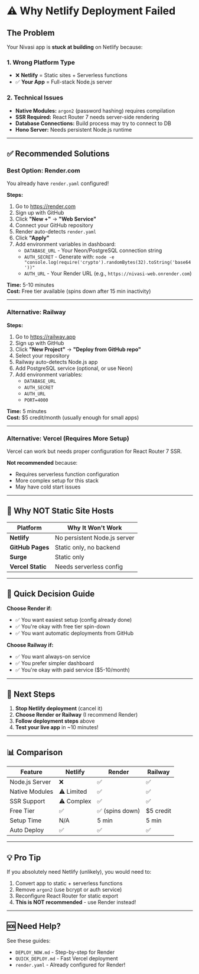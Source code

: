 # ⚠️ Why Netlify Deployment Failed

## The Problem

Your Nivasi app is **stuck at building** on Netlify because:

### 1. **Wrong Platform Type**
- ❌ **Netlify** = Static sites + Serverless functions
- ✅ **Your App** = Full-stack Node.js server

### 2. **Technical Issues**
- **Native Modules:** `argon2` (password hashing) requires compilation
- **SSR Required:** React Router 7 needs server-side rendering
- **Database Connections:** Build process may try to connect to DB
- **Hono Server:** Needs persistent Node.js runtime

---

## ✅ Recommended Solutions

### **Best Option: Render.com**
You already have `render.yaml` configured!

**Steps:**
1. Go to https://render.com
2. Sign up with GitHub
3. Click **"New +"** → **"Web Service"**
4. Connect your GitHub repository
5. Render auto-detects `render.yaml`
6. Click **"Apply"**
7. Add environment variables in dashboard:
   - `DATABASE_URL` - Your Neon/PostgreSQL connection string
   - `AUTH_SECRET` - Generate with: `node -e "console.log(require('crypto').randomBytes(32).toString('base64'))"`
   - `AUTH_URL` - Your Render URL (e.g., `https://nivasi-web.onrender.com`)

**Time:** 5-10 minutes  
**Cost:** Free tier available (spins down after 15 min inactivity)

---

### **Alternative: Railway**

**Steps:**
1. Go to https://railway.app
2. Sign up with GitHub
3. Click **"New Project"** → **"Deploy from GitHub repo"**
4. Select your repository
5. Railway auto-detects Node.js app
6. Add PostgreSQL service (optional, or use Neon)
7. Add environment variables:
   - `DATABASE_URL`
   - `AUTH_SECRET`
   - `AUTH_URL`
   - `PORT=4000`

**Time:** 5 minutes  
**Cost:** $5 credit/month (usually enough for small apps)

---

### **Alternative: Vercel (Requires More Setup)**

Vercel can work but needs proper configuration for React Router 7 SSR.

**Not recommended** because:
- Requires serverless function configuration
- More complex setup for this stack
- May have cold start issues

---

## 🚫 Why NOT Static Site Hosts

| Platform | Why It Won't Work |
|----------|------------------|
| **Netlify** | No persistent Node.js server |
| **GitHub Pages** | Static only, no backend |
| **Surge** | Static only |
| **Vercel Static** | Needs serverless config |

---

## 🎯 Quick Decision Guide

**Choose Render if:**
- ✅ You want easiest setup (config already done)
- ✅ You're okay with free tier spin-down
- ✅ You want automatic deployments from GitHub

**Choose Railway if:**
- ✅ You want always-on service
- ✅ You prefer simpler dashboard
- ✅ You're okay with paid service ($5-10/month)

---

## 🔧 Next Steps

1. **Stop Netlify deployment** (cancel it)
2. **Choose Render or Railway** (I recommend Render)
3. **Follow deployment steps** above
4. **Test your live app** in ~10 minutes!

---

## 📊 Comparison

| Feature | Netlify | Render | Railway |
|---------|---------|--------|---------|
| Node.js Server | ❌ | ✅ | ✅ |
| Native Modules | ⚠️ Limited | ✅ | ✅ |
| SSR Support | ⚠️ Complex | ✅ | ✅ |
| Free Tier | ✅ | ✅ (spins down) | $5 credit |
| Setup Time | N/A | 5 min | 5 min |
| Auto Deploy | ✅ | ✅ | ✅ |

---

## 💡 Pro Tip

If you absolutely need Netlify (unlikely), you would need to:
1. Convert app to static + serverless functions
2. Remove `argon2` (use bcrypt or auth service)
3. Reconfigure React Router for static export
4. **This is NOT recommended** - use Render instead!

---

## 🆘 Need Help?

See these guides:
- `DEPLOY_NOW.md` - Step-by-step for Render
- `QUICK_DEPLOY.md` - Fast Vercel deployment
- `render.yaml` - Already configured for Render!

